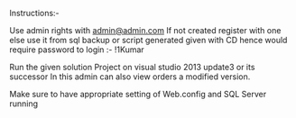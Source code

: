Instructions:-

Use admin rights with admin@admin.com
If not created register with one 
else use it from sql backup or script generated given with CD
hence would require password to login :- !1Kumar

Run the given solution Project on visual studio 2013 update3 or its successor
In this admin can also view orders a modified version.

Make sure to have appropriate setting of Web.config <connectionStrings> and SQL Server running
